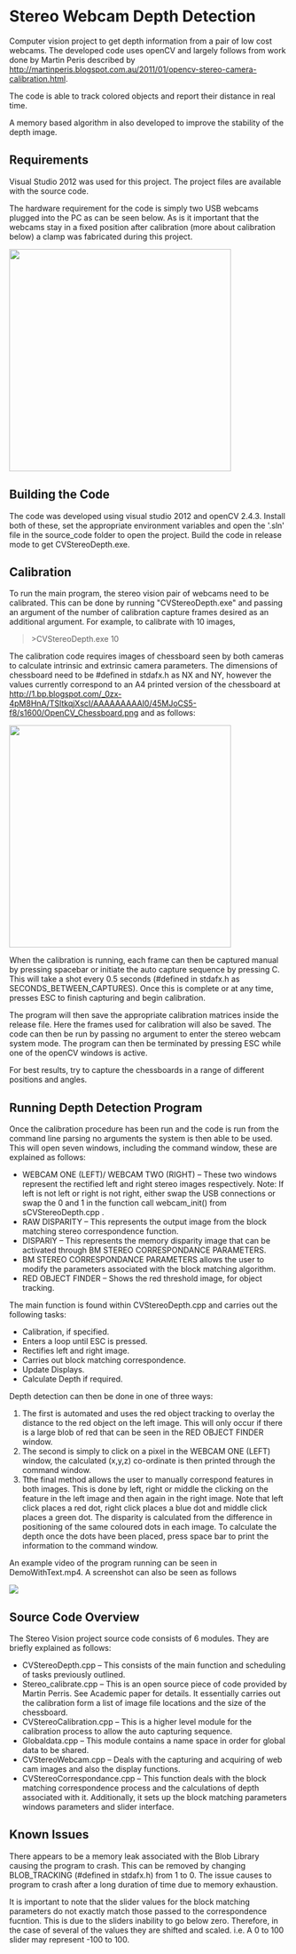 # Stereo Webcam Depth Detection

Computer vision project to get depth information from a pair of low cost webcams. The developed code uses openCV and largely follows from work done by Martin Peris described by http://martinperis.blogspot.com.au/2011/01/opencv-stereo-camera-calibration.html. 

The code is able to track colored objects and report their distance in real time. 

A memory based algorithm in also developed to improve the stability of the depth image. 

## Requirements

Visual Studio 2012 was used for this project. The project files are available with the source code.

The hardware requirement for the code is simply two USB webcams plugged into the PC as can be seen below. As is it important that the webcams stay in a fixed position after calibration (more about calibration below) a clamp was fabricated during this project.

<img src="https://github.com/mkokshoorn/Stereo_Webcam_Depth_Detection/blob/master/Device_image.jpg" width="400">

## Building the Code
The code was developed using visual studio 2012 and openCV 2.4.3. Install both of these, set the appropriate environment variables and open the '.sln' file in the source_code folder to open the project. Build the code in release mode to get CVStereoDepth.exe.

## Calibration

To run the main program, the stereo vision pair of webcams need to be calibrated. This can be done by running "CVStereoDepth.exe" and passing an argument of the number of calibration capture frames desired as an additional argument. For example, to calibrate with 10 images,

> \>CVStereoDepth.exe 10

The calibration code requires images of chessboard seen by both cameras to calculate intrinsic and extrinsic camera parameters.  The dimensions of chessboard need to be #defined in stdafx.h as NX and NY, however the values currently correspond to an A4 printed version of the chessboard at http://1.bp.blogspot.com/_0zx-4pM8HnA/TSltkqjXscI/AAAAAAAAAI0/45MJoCS5-f8/s1600/OpenCV_Chessboard.png and as follows:

<img src="http://1.bp.blogspot.com/_0zx-4pM8HnA/TSltkqjXscI/AAAAAAAAAI0/45MJoCS5-f8/s1600/OpenCV_Chessboard.png" width="400">

When the calibration is running, each frame can then be captured manual by pressing spacebar or initiate the auto capture sequence by pressing C. This will take a shot every 0.5 seconds (#defined in stdafx.h as SECONDS_BETWEEN_CAPTURES). Once this is complete or at any time, presses ESC to finish capturing and begin calibration. 

The program will then save the appropriate calibration matrices inside the release file. Here the frames used for calibration will also be saved. The code can then be run by passing no argument to enter the stereo webcam system mode. The program can then be terminated by pressing ESC while one of the openCV windows is active.

For best results, try to capture the chessboards in a range of different positions and angles. 

## Running Depth Detection Program

Once the calibration procedure has been run and the code is run from the command line parsing no arguments the system is then able to be used. This will open seven windows, including the command window, these are explained as follows:
-	WEBCAM ONE (LEFT)/ WEBCAM TWO (RIGHT) – These two windows represent the rectified left and right stereo images respectively. Note: If left is not left or right is not right, either swap the USB connections or swap the 0 and 1 in the function call webcam_init() from sCVStereoDepth.cpp .
-	RAW DISPARITY – This represents the output image from the block matching stereo correspondence function. 
-	DISPARIY – This represents the memory disparity image that can be activated through BM STEREO CORRESPONDANCE PARAMETERS.
-	BM STEREO CORRESPONDANCE PARAMETERS allows the user to modify the parameters associated with the block matching algorithm.
-	RED OBJECT FINDER – Shows the red threshold image, for object tracking.

The main function is found within CVStereoDepth.cpp and carries out the following tasks:
-	Calibration, if specified.
-	Enters a loop until ESC is pressed.
-	Rectifies left and right image.
-	Carries out block matching correspondence.
-	Update Displays.
-	Calculate Depth if required.

Depth detection can then be done in one of three ways:
1) The first is automated and uses the red object tracking to overlay the distance to the red object on the left image. This will only occur if there is a large blob of red that can be seen in the RED OBJECT FINDER window.  
2) The second is simply to click on a pixel in the WEBCAM ONE (LEFT) window, the calculated (x,y,z) co-ordinate is then printed through the command window. 
3) Tthe final method allows the user to manually correspond features in both images. This is done by left, right or middle the clicking on the feature in the left image and then again in the right image. Note that left click places a red dot, right click places a blue dot and middle click places a green dot. The disparity is calculated from the difference in positioning of the same coloured dots in each image. To calculate the depth once the dots have been placed, press space bar to print the information to the command window. 

An example video of the program running can be seen in DemoWithText.mp4. A screenshot can also be seen as follows

![](https://github.com/mkokshoorn/Stereo_Webcam_Depth_Detection/blob/master/ProgramScreenshot.png)

## Source Code Overview

The Stereo Vision project source code consists of 6 modules. They are briefly explained as follows:
-	CVStereoDepth.cpp – This consists of the main function and scheduling of tasks previously outlined.
-	Stereo_calibrate.cpp – This is an open source piece of code provided by Martin Perris. See Academic paper for details. It essentially carries out the calibration form a list of image file locations and the size of the chessboard.
-	CVStereoCalibration.cpp – This is a higher level module for the calibration process to allow the auto capturing sequence.
-	Globaldata.cpp – This module contains a name space in order for global data to be shared.
-	CVStereoWebcam.cpp – Deals with the capturing and acquiring of web cam images and also the display functions.
-	CVStereoCorrespondance.cpp – This function deals with the block matching correspondence process and the calculations of depth associated with it. Additionally, it sets up the block matching parameters windows parameters and slider interface.

## Known Issues
There appears to be a memory leak associated with the Blob Library causing the program to crash. This can be removed by changing BLOB_TRACKING (#defined in stdafx.h) from 1 to 0. The issue causes to program to crash after a long duration of time due to memory exhaustion.

It is important to note that the slider values for the block matching parameters do not exactly match those passed to the correspondence fucntion. This is due to the sliders inability to go below zero. Therefore, in the case of several of the values they are shifted and scaled. i.e. A  0  to 100 slider may represent -100 to 100. 


